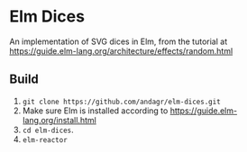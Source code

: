 # Elm Dices
An implementation of SVG dices in Elm, from the tutorial at https://guide.elm-lang.org/architecture/effects/random.html

## Build
1. `git clone https://github.com/andagr/elm-dices.git`
1. Make sure Elm is installed according to https://guide.elm-lang.org/install.html
1. `cd elm-dices`.
1. `elm-reactor`
